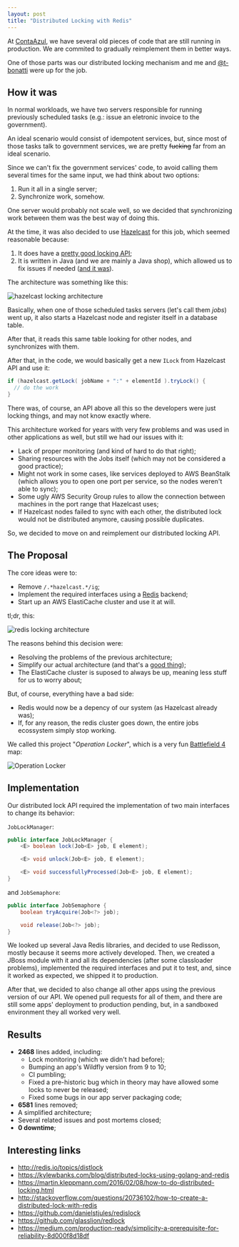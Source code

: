 ```yaml
---
layout: post
title: "Distributed Locking with Redis"
---
```


At [ContaAzul][], we have several old pieces of code that are still running
in production. We are commited to gradually reimplement them in better ways.

One of those parts was our distributed locking mechanism and me and
[@t-bonatti](https://github.com/t-bonatti) were up for the job.

[ContaAzul]: http://contaazul.com

## How it was

In normal workloads, we have two servers responsible for running previously
scheduled tasks (e.g.: issue an eletronic invoice to the government).

An ideal scenario would consist of idempotent services, but, since most
of those tasks talk to government services, we are pretty ~~fucking~~ far from
an ideal scenario.

Since we can't fix the government services' code, to avoid calling them
several times for the same input, we had think about two options:

1. Run it all in a single server;
2. Synchronize work, somehow.

One server would probably not scale well, so we decided that
synchronizing work between them was the best way of doing this.

At the time, it was also decided to use [Hazelcast][] for this job,
which seemed reasonable because:

1. It does have a [pretty good locking API](http://docs.hazelcast.org/docs/3.5/manual/html/lock.html);
2. It is written in Java (and we are mainly a Java shop), which allowed us
to fix issues if needed ([and it was][hazel-issue]).

The architecture was something like this:

![hazelcast locking architecture](https://cloud.githubusercontent.com/assets/245435/19310039/8f6e39ce-905e-11e6-9f16-8f23e750f088.png)

Basically, when one of those scheduled tasks servers (let's call them _jobs_)
went up, it also starts a Hazelcast node and register itself in a database
table.

After that, it reads this same table looking for other nodes, and synchronizes
with them.

After that, in the code, we would basically get a new `ILock` from Hazelcast
API and use it:

```java
if (hazelcast.getLock( jobName + ":" + elementId ).tryLock() {
  // do the work
}
```

There was, of course, an API above all this so the developers were just
locking things, and may not know exactly where.

This architecture worked for years with very few problems and was used in
other applications as well, but still we had our issues with it:

- Lack of proper monitoring (and kind of hard to do that right);
- Sharing resources with the Jobs itself (which may not be considered a good
practice);
- Might not work in some cases, like services deployed to AWS BeanStalk (which
allows you to open one port per service, so the nodes weren't able to sync);
- Some ugly AWS Security Group rules to allow the connection between machines
in the port range that Hazelcast uses;
- If Hazelcast nodes failed to sync with each other, the distributed lock
would not be distributed anymore, causing possible duplicates.

So, we decided to move on and reimplement our distributed locking API.

[hazel-issue]: https://github.com/hazelcast/hazelcast/issues/2217
[Hazelcast]: https://hazelcast.com/

## The Proposal

The core ideas were to:

- Remove `/.*hazelcast.*/ig`;
- Implement the required interfaces using a [Redis][] backend;
- Start up an AWS ElastiCache cluster and use it at will.

tl;dr, this:

![redis locking architecture](https://cloud.githubusercontent.com/assets/245435/19310049/943dd7de-905e-11e6-9c74-7c681de2dcd7.png)

The reasons behind this decision were:

- Resolving the problems of the previous architecture;
- Simplify our actual architecture (and that's a [good thing][simple]);
- The ElastiCache cluster is suposed to always be up, meaning less stuff
for us to worry about;

But, of course, everything have a bad side:

- Redis would now be a depency of our system (as Hazelcast already was);
- If, for any reason, the redis cluster goes down, the entire jobs ecossystem
simply stop working.

We called this project "_Operation Locker_", which is a very fun
[Battlefield 4][bf4] map:

![Operation Locker](https://cloud.githubusercontent.com/assets/245435/20439089/325cd208-ada1-11e6-8678-f8b7df79c3a0.png)

[simple]: https://medium.com/production-ready/simplicity-a-prerequisite-for-reliability-8d000f8d18df#.mv1o3i807
[Redis]: https://redis.io/
[bf4]: https://www.battlefield.com/games/battlefield-4

## Implementation

Our distributed lock API required the implementation of two main interfaces
to change its behavior:

`JobLockManager`:

```java
public interface JobLockManager {
	<E> boolean lock(Job<E> job, E element);

	<E> void unlock(Job<E> job, E element);

	<E> void successfullyProcessed(Job<E> job, E element);
}
```

and `JobSemaphore`:

```java
public interface JobSemaphore {
	boolean tryAcquire(Job<?> job);

	void release(Job<?> job);
}
```

We looked up several Java Redis libraries, and decided to use Redisson,
mostly because it seems more actively developed. Then, we created a JBoss
module with it and all its dependencies (after some classloader problems),
implemented the required interfaces and put it to test, and, since it
worked as expected, we shipped it to production.

After that, we decided to also change all other apps using the previous
version of our API. We opened pull requests for all of them, and there are
still some apps' deployment to production pending, but, in a sandboxed
environment they all worked very well.

## Results

- **2468** lines added, including:
  - Lock monitoring (which we didn't had before);
  - Bumping an app's Wildfly version from 9 to 10;
  - CI pumbling;
  - Fixed a pre-historic bug which in theory may have allowed some locks to never be released;
  - Fixed some bugs in our app server packaging code;
- **6581** lines removed;
- A simplified architecture;
- Several related issues and post mortems closed;
- **0 downtime**;

## Interesting links

- http://redis.io/topics/distlock
- https://kylewbanks.com/blog/distributed-locks-using-golang-and-redis
- https://martin.kleppmann.com/2016/02/08/how-to-do-distributed-locking.html
- http://stackoverflow.com/questions/20736102/how-to-create-a-distributed-lock-with-redis
- https://github.com/danielstjules/redislock
- https://github.com/glasslion/redlock
- https://medium.com/production-ready/simplicity-a-prerequisite-for-reliability-8d000f8d18df
